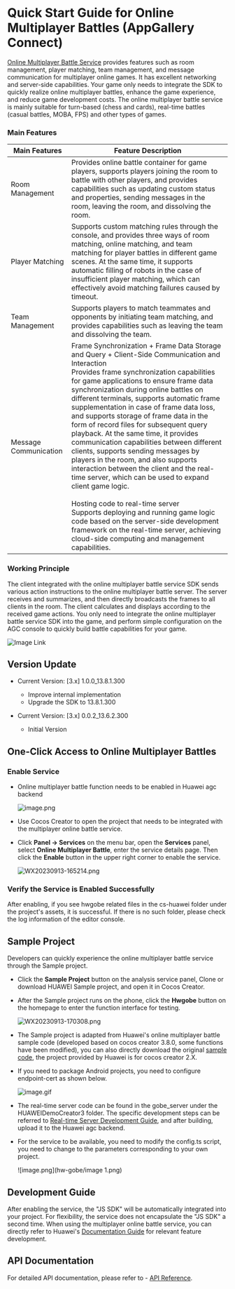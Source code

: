 # Quick Start Guide for Online Multiplayer Battles (AppGallery Connect)

[Online Multiplayer Battle Service](https://developer.huawei.com/consumer/cn/doc/development/AppGallery-connect-Guides/gameobe-introduction-0000001185429290) provides features such as room management, player matching, team management, and message communication for multiplayer online games. It has excellent networking and server-side capabilities. Your game only needs to integrate the SDK to quickly realize online multiplayer battles, enhance the game experience, and reduce game development costs. The online multiplayer battle service is mainly suitable for turn-based (chess and cards), real-time battles (casual battles, MOBA, FPS) and other types of games.

### Main Features

|Main Features|Feature Description|
|-|-|
| Room Management |Provides online battle container for game players, supports players joining the room to battle with other players, and provides capabilities such as updating custom status and properties, sending messages in the room, leaving the room, and dissolving the room.|
| Player Matching |Supports custom matching rules through the console, and provides three ways of room matching, online matching, and team matching for player battles in different game scenes. At the same time, it supports automatic filling of robots in the case of insufficient player matching, which can effectively avoid matching failures caused by timeout.|
| Team Management |Supports players to match teammates and opponents by initiating team matching, and provides capabilities such as leaving the team and dissolving the team.|
| Message Communication |Frame Synchronization + Frame Data Storage and Query + Client-Side Communication and Interaction<br/> Provides frame synchronization capabilities for game applications to ensure frame data synchronization during online battles on different terminals, supports automatic frame supplementation in case of frame data loss, and supports storage of frame data in the form of record files for subsequent query playback. At the same time, it provides communication capabilities between different clients, supports sending messages by players in the room, and also supports interaction between the client and the real-time server, which can be used to expand client game logic.<br/><br/> Hosting code to real-time server<br/> Supports deploying and running game logic code based on the server-side development framework on the real-time server, achieving cloud-side computing and management capabilities.|

### Working Principle

The client integrated with the online multiplayer battle service SDK sends various action instructions to the online multiplayer battle server. The server receives and summarizes, and then directly broadcasts the frames to all clients in the room. The client calculates and displays according to the received game actions. You only need to integrate the online multiplayer battle service SDK into the game, and perform simple configuration on the AGC console to quickly build battle capabilities for your game.

![Image Link](https://alliance-communityfile-drcn.dbankcdn.com/FileServer/getFile/cmtyPub/011/111/111/0000000000011111111.20230810155004.25292486808147483976220359136037:50001231000000:2800:68B129CACB52E1EDFDDA2470517433C3BCACD9159FC52297F7EDAE872C75B978.png?needInitFileName=true?needInitFileName=true)



## Version Update
- Current Version: [3.x] 1.0.0_13.8.1.300

   - Improve internal implementation
    - Upgrade the SDK to 13.8.1.300

- Current Version: [3.x] 0.0.2_13.6.2.300

    - Initial Version

## One-Click Access to Online Multiplayer Battles

### Enable Service

- Online multiplayer battle function needs to be enabled in Huawei agc backend

    ![image.png](hw-gobe/image.png)

- Use Cocos Creator to open the project that needs to be integrated with the multiplayer online battle service.

- Click **Panel -> Services** on the menu bar, open the **Services** panel, select **Online Multiplayer Battle**, enter the service details page. Then click the **Enable** button in the upper right corner to enable the service.

    ![WX20230913-165214.png](hw-gobe/WX20230913-165214.png)



### Verify the Service is Enabled Successfully

After enabling, if you see hwgobe related files in the cs-huawei folder under the project's assets, it is successful. If there is no such folder, please check the log information of the editor console.



## Sample Project

Developers can quickly experience the online multiplayer battle service through the Sample project.

- Click the **Sample Project** button on the analysis service panel, Clone or download HUAWEI Sample project, and open it in Cocos Creator.

- After the Sample project runs on the phone, click the **Hwgobe** button on the homepage to enter the function interface for testing.

    ![WX20230913-170308.png](hw-gobe/WX20230913-170308.png)

- The Sample project is adapted from Huawei's online multiplayer battle sample code (developed based on cocos creator 3.8.0, some functions have been modified), you can also directly download the original [sample code](https://developer.huawei.com/consumer/cn/doc/development/AppGallery-connect-Examples/gameobe-samplecode-jssdk-0000001226761605), the project provided by Huawei is for cocos creator 2.X.

- If you need to package Android projects, you need to configure endpoint-cert as shown below.

    ![image.gif](hw-gobe/image.gif)

- The real-time server code can be found in the gobe_server under the HUAWEIDemoCreator3 folder. The specific development steps can be referred to [Real-time Server Development Guide](https://developer.huawei.com/consumer/cn/doc/development/AppGallery-connect-Guides/gameobe-realtime-server-0000001289210804), and after building, upload it to the Huawei agc backend.

- For the service to be available, you need to modify the config.ts script, you need to change to the parameters corresponding to your own project.

    ![image.png](hw-gobe/image 1.png)

## Development Guide

After enabling the service, the "JS SDK" will be automatically integrated into your project. For flexibility, the service does not encapsulate the "JS SDK" a second time. When using the multiplayer online battle service, you can directly refer to Huawei's [Documentation Guide](https://developer.huawei.com/consumer/cn/doc/development/AppGallery-connect-Guides/gameobe-flowchart-overview-js-0000001342697113) for relevant feature development.



## API Documentation

For detailed API documentation, please refer to - [API Reference](https://developer.huawei.com/consumer/cn/doc/development/AppGallery-connect-References/gameobe-overview-js-0000001237750607).
